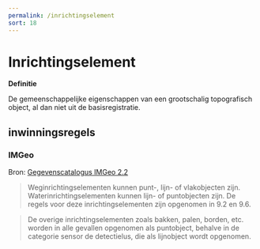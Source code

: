 ```yaml
---
permalink: /inrichtingselement
sort: 18
---
```


Inrichtingselement
==================

**Definitie**

De gemeenschappelijke eigenschappen van een grootschalig topografisch object, al
dan niet uit de basisregistratie.

inwinningsregels
----------------

### IMGeo

Bron: [Gegevenscatalogus IMGeo
2.2](https://docs.geostandaarden.nl/imgeo/catalogus/imgeo/#inrichtingselementen)

>   Weginrichtingselementen kunnen punt-, lijn- of vlakobjecten zijn.
>   Waterinrichtingselementen kunnen lijn- of puntobjecten zijn. De regels voor
>   deze inrichtingselementen zijn opgenomen in 9.2 en 9.6.

>   De overige inrichtingselementen zoals bakken, palen, borden, etc. worden in
>   alle gevallen opgenomen als puntobject, behalve in de categorie sensor de
>   detectielus, die als lijnobject wordt opgenomen.
